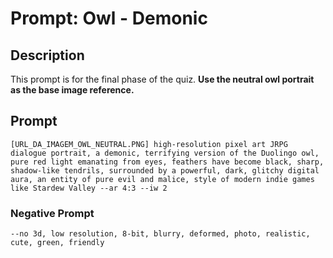 # Prompt: Owl - Demonic

## Description
This prompt is for the final phase of the quiz. **Use the neutral owl portrait as the base image reference.**

## Prompt

```
[URL_DA_IMAGEM_OWL_NEUTRAL.PNG] high-resolution pixel art JRPG dialogue portrait, a demonic, terrifying version of the Duolingo owl, pure red light emanating from eyes, feathers have become black, sharp, shadow-like tendrils, surrounded by a powerful, dark, glitchy digital aura, an entity of pure evil and malice, style of modern indie games like Stardew Valley --ar 4:3 --iw 2
```

### Negative Prompt

```
--no 3d, low resolution, 8-bit, blurry, deformed, photo, realistic, cute, green, friendly
```